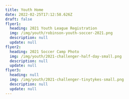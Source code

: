 ```yaml
---
title: Youth Home
date: 2022-02-25T17:12:58.626Z
draft: false
flyer1:
  heading: 2021 Youth League Registration
  img: /img/youth/robinson-youth-soccer-2021.png
  description: null
  update: null
flyer2:
  heading: 2021 Soccer Camp Photo
  img: /img/youth/2021-challenger-half-day-small.png
  description: null
  update: null
flyer3:
  heading: null
  img: /img/youth/2021-challenger-tinytykes-small.png
  description: null
  update: null
---
```


